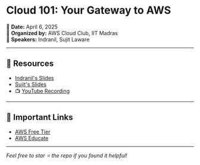 # Cloud 101: Your Gateway to AWS

📅 **Date:** April 6, 2025  
🏫 **Organized by:** AWS Cloud Club, IIT Madras  
🎤 **Speakers:** Indranil, Sujit Laware

---

## 🔗 Resources

- [Indranil's Slides](./Cloud101_Indranil.pdf)
- [Sujit's Slides](./Cloud101_Sujit.pdf)
- 📺 [YouTube Recording](https://www.youtube.com/watch?v=4lCMV4Tkpgw)

---

## 📌 Important Links

- [AWS Free Tier](https://aws.amazon.com/free/)
- [AWS Educate](https://aws.amazon.com/education/awseducate/)
---

*Feel free to star ⭐ the repo if you found it helpful!*
